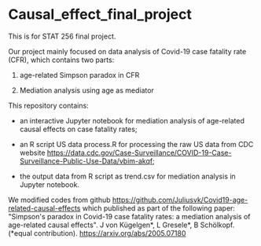 # Causal_effect_final_project

This is for STAT 256 final project.

Our project mainly focused on data analysis of Covid-19 case fatality rate (CFR), which contains two parts:

1. age-related Simpson paradox in CFR 

2. Mediation analysis using age as mediator

This repository contains:

* an interactive Jupyter notebook for mediation analysis of age-related causal effects on case fatality rates;

* an R script US data process.R for processing the raw US data from CDC website https://data.cdc.gov/Case-Surveillance/COVID-19-Case-Surveillance-Public-Use-Data/vbim-akqf;

* the output data from R script as trend.csv for mediation analysis in Jupyter notebook.


We modified codes from github https://github.com/Juliusvk/Covid19-age-related-causal-effects which published as part of the following paper:
"Simpson's paradox in Covid-19 case fatality rates: a mediation analysis of age-related causal effects". J von Kügelgen*, L Gresele*, B Schölkopf. (*equal contribution). https://arxiv.org/abs/2005.07180
